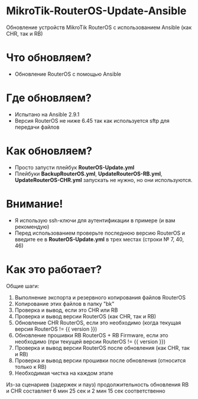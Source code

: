 # MikroTik-RouterOS-Update-Ansible
Обновление устройств MikroTik RouterOS с использованием Ansible (как CHR, так и RB)

<h1>Что обновляем?</h1>

- Обновление RouterOS с помощью Ansible

<h1>Где обновляем?</h1>

- Испытано на Ansible 2.9.1
- Версия RouterOS не ниже 6.45 так как используется sftp для передачи файлов

<h1>Как обновляем?</h1>

- Просто запусти плейбук <b>RouterOS-Update.yml</b>
- Плейбуки <b>BackupRouterOS.yml</b>, <b>UpdateRouterOS-RB.yml</b>, <b>UpdateRouterOS-CHR.yml</b> запускать не нужно, но они используются.

<h1>Внимание!</h1>

- Я использую ssh-ключи для аутентификации в примере (и вам рекомендую)
- Перед использованием проверьте последнюю версию RouterOS и введите ее в <b>RouterOS-Update.yml</b> в трех местах (строки № 7, 40, 46)

<h1>Как это работает?</h1>

Общие шаги:
1. Выполнение экспорта и резервного копирования файлов RouterOS
2. Копирование этих файлов в папку "bk"
3. Проверка и вывод, если это CHR или RB
4. Проверка и вывод версии RouterOS (как CHR, так и RB)
5. Обновление CHR RouterOS, если это необходимо (когда текущая версия RouterOS != {{ version }})
6. Обновление прошивки RB RouterOS + RB Firmware, если это необходимо (при текущей версии RouterOS != {{ version }})
7. Проверка и вывод версии RouterOS после обновления (как CHR, так и RB)
8. Проверка и вывод версии прошивки после обновления (относится только к RB)
9. Необходимая чистка на каждом этапе

Из-за сценариев (задержек и пауз) продолжительность обновления RB и CHR составляет 6 мин 25 сек и 2 мин 15 сек соответственно
